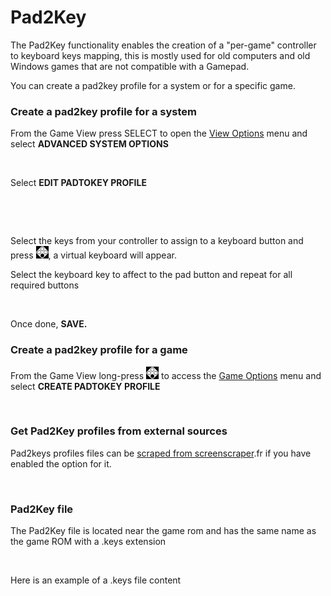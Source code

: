 # Pad2Key

The Pad2Key functionality enables the creation of a "per-game" controller to keyboard keys mapping, this is mostly used for old computers and old Windows games that are not compatible with a Gamepad.

You can create a pad2key profile for a system or for a specific game.

### Create a pad2key profile for a system

From the Game View press SELECT to open the [View Options](../navigation/view-options.md) menu and select **ADVANCED SYSTEM OPTIONS**

<figure><img src="https://i.imgur.com/jR79O63.png" alt=""><figcaption></figcaption></figure>

Select **EDIT PADTOKEY PROFILE**

<figure><img src="https://i.imgur.com/8QE8iwu.png" alt=""><figcaption></figcaption></figure>

<figure><img src="https://i.imgur.com/rJ2TCWP.png" alt=""><figcaption></figcaption></figure>

Select the keys from your controller to assign to a keyboard button and press ![A](<../.gitbook/assets/image (1) (2) (1).png>), a virtual keyboard will appear.&#x20;

Select the keyboard key to affect to the pad button and repeat for all required buttons

<figure><img src="https://i.imgur.com/vElSeT7.png" alt=""><figcaption></figcaption></figure>

Once done, **SAVE.**

### Create a pad2key profile for a **game**

From the Game View long-press ![A](<../.gitbook/assets/image (1) (2) (1).png>) to access the [Game Options](../navigation/game-options.md) menu and select **CREATE PADTOKEY PROFILE**

<figure><img src="https://i.imgur.com/8BJeFtb.png" alt=""><figcaption></figcaption></figure>

### Get Pad2Key profiles from external sources

Pad2keys profiles files can be [scraped from screenscraper](../advanced-features/scraping-and-metadata.md).fr if you have enabled the option for it.

<figure><img src="https://i.imgur.com/zEIRW6F.png" alt=""><figcaption></figcaption></figure>

### Pad2Key file

The Pad2Key file is located near the game rom and has the same name as the game ROM with a .keys extension

<figure><img src="https://i.imgur.com/DLV9BVR.png" alt=""><figcaption></figcaption></figure>

Here is an example of a .keys file content

<figure><img src="https://i.imgur.com/DQURWtB.png" alt=""><figcaption></figcaption></figure>
